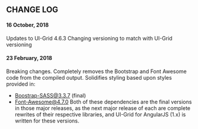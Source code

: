 ## CHANGE LOG

#### 16 October, 2018
Updates to UI-Grid 4.6.3
Changing versioning to match with UI-Grid versioning

#### 23 February, 2018
Breaking changes. Completely removes the Bootstrap and Font Awesome code from
the compiled output. Solidifies styling based upon styles provided in:
- Boostrap-SASS@3.3.7 (final)
- Font-Awesome@4.7.0
Both of these dependencies are the final versions in those major releases, as the next
major release of each are complete rewrites of their respective libraries, and UI-Grid 
for AngularJS (1.x) is written for these versions.